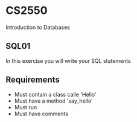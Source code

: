 # CS2550
Introduction to Databases

## SQL01
In this exercise you will write your SQL statements

## Requirements
* Must contain a class calle 'Hello'
* Must have a method 'say_hello'
* Must run
* Must have comments
